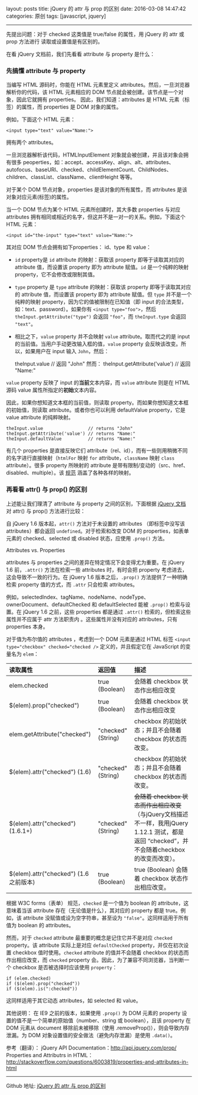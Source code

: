 layout: posts
title: jQuery 的 attr 与 prop 的区别
date: 2016-03-08 14:47:42
categories: 原创
tags: [javascript, jquery]

---

先提出问题：对于 checked 这类值是 true/false 的属性，用 jQuery 的 attr 或 prop 方法进行 读取或设置值是有区别的。

在看 jQuery 文档前，我们先看看 attribute 与 property 是什么：

<!-- more -->

### 先搞懂 attribute 与 property

当编写 HTML 源码时，你能在 HTML 元素里定义 attributes。然后，一旦浏览器解析你的代码，该 HTML 元素相应的 DOM 节点就会被创建。该节点是一个对象，因此它就拥有 properties。
因此，我们知道：attributes 是 HTML 元素（标签）的属性，而 properties 是 DOM 对象的属性。

例如，下面这个 HTML 元素：

    <input type="text" value="Name:">

拥有两个 attributes。

一旦浏览器解析该代码，HTMLInputElement 对象就会被创建，并且该对象会拥有很多 peoperties，如：accept、accessKey、align、alt、attributes、autofocus、baseURI、checked、childElementCount、ChildNodes、children、classList、className、clientHeight 等等。

对于某个 DOM 节点对象，properties 是该对象的所有属性，而 attributes 是该对象对应元素(标签)的属性。

当一个 DOM 节点为某个 HTML 元素所创建时，其大多数 properties 与对应 attributes 拥有相同或相近的名字，但这并不是一对一的关系。例如，下面这个 HTML 元素：

    <input id="the-input" type="text" value="Name:">
    
其对应 DOM 节点会拥有如下properties： id、type 和 value：

 - `id` property是 `id` attribute 的映射：获取该 property 即等于读取其对应的 attribute 值，而设置该 property 即为 attribute 赋值。`id` 是一个纯粹的映射 property，它不会修改或限制其值。
 - `type` property 是 `type` attribute 的映射：获取该 property 即等于读取其对应的 attribute 值，而设置该 property 即为 attribute 赋值。但 `type` 并不是一个纯粹的映射 property，因为它的值被限制在已知值（即 input 的合法类型，如：text、password）。如果你有 `<input type="foo">`，然后 `theInput.getAttribute("type")` 会返回 `"foo"`，而 `theInput.type` 会返回 `"text"`。
 - 相比之下，`value` property 并不会映射 `value` attribute。取而代之的是 input 的当前值。当用户手动更改输入框的值，`value` property 会反映该改变。所以，如果用户在 input 输入 `John`，然后：

    theInput.value // 返回 "John"
然而：
    theInput.getAttribute('value') // 返回 "Name:"

`value` property 反映了 input 的**当前**文本内容，而 `value` attribute 则是在 HTML 源码 value 属性所指定的**初始**文本内容。

因此，如果你想知道文本框的当前值，则读取 property。而如果你想知道文本框的初始值，则读取 attribute。或者你也可以利用 defaultValue property，它是 value attribute 的纯粹映射。

    theInput.value                 // returns "John"
    theInput.getAttribute('value') // returns "Name:"
    theInput.defaultValue          // returns "Name:"
    
有几个 properties 是直接反映它们 attribute（rel、id），而有一些则用稍微不同的名字进行直接映射（`htmlFor` 映射 `for` attribute，`className` 映射 `class` attribute）。很多 property 所映射的 attribute 是带有限制/变动的（src、href、disabled、multiple）。该 [规范][1] 涵盖了各种各样的映射。


### 再看看 attr() 与 prop() 的区别


上述能让我们理清了 attribute 与 property 之间的区别，下面根据 [jQuery 文档][2] 对 attr() 与 prop() 方法进行比较：

自 jQuery 1.6 版本起，`attr()` 方法对于未设置的 attributes （即标签中没写该 attributes）都会返回 `undefined`。对于检索和改变 DOM 的 properties，如表单元素的 checked、selected 或 disabled 状态，应使用 `.prop()` 方法。

Attributes vs. Properties

attributes 与 properties 之间的差异在特定情况下会变得尤为重要。在 jQuery 1.6 前，`.attr()` 方法在检索一些 attributes 时，有时会把 property 考虑进去，这会导致不一致的行为。在 jQuery 1.6 版本之后，`.prop()` 方法提供了一种明确检索 property 值的方式，而 `.attr` 只会检索 attributes。

例如，selectedIndex、tagName、nodeName、nodeType、ownerDocument、defaultChecked 和 defaultSelected 能被 `.prop()` 检索与设置。在 jQuery 1.6 之前，这些 properties 都是通过 `.attr()` 检索的，但检索这些属性并不应属于 attr 方法职责内 。这些属性并没有对应的 attributes，只有 properties 本身。

对于值为布尔值的 attributes ，考虑到一个 DOM 元素是通过 HTML 标签 `<input type="checkbox" checked="checked />` 定义的，并且假定它在 JavaScript 的变量名为 `elem`：

| 读取属性 	| 返回值 	| 描述 	|
|:---------------------------------------	|:--------------------	|:------------------------------------------------------------------------------------------------------------------------------------------------	|
| elem.checked 	| true (Boolean) 	| 会随着 checkbox 状态作出相应改变 	|
| $(elem).prop("checked") 	| true (Boolean) 	| 会随着 checkbox 状态作出相应改变 	|
| elem.getAttribute("checked") 	| "checked" (String) 	| checkbox 的初始状态；并且不会随着 checkbox 的状态而改变。 	|
| $(elem).attr("checked") (1.6) 	| "checked" (String) 	| checkbox 的初始状态；并且不会随着 checkbox 的状态而改变。 	|
| $(elem).attr("checked") (1.6.1+) 	| "checked" (String) 	| ~~会随着 checkbox 状态而作出相应改变~~（与jQuery文档描述不一样，我用jQuery 1.12.1 测试，都是返回 “checked”，并不会随着checkbox的改变而改变）。 	|
| $(elem).attr("checked") (1.6之前版本) 	| true (Boolean) 	| true (Boolean) 会随着 checkbox 状态作出相应改变。 	|

根据 W3C forms（表单） 规范，`checked` 是一个值为 boolean 的 attribute，这意味着当该 attribute 存在（无论值是什么），其对应的 property 都是 true。例如，该 attribute 没赋值或设为空字符串，甚至设为 `"false"`。这同样适用于所有值为 boolean 的 attributes。

然而，对于 `checked` attribute 最重要的概念是记住它并不是对应 `checked` property。该 attribute 实际上是对应 `defaultChecked` property，并仅在初次设置 checkbox 值时使用。`checked` attribute 的值并不会随着 checkbox 的状态而作出相应改变，而 `checked` property 会。因此，为了兼容不同浏览器，当判断一个 checkbox 是否被选择时应该使用 `property`：

    if (elem.checked)
    if ($(elem).prop("checked"))
    if ($(elem).is(":checked"))
    
这同样适用于其它动态 attributes，如 selected 和 value。

其他说明：
在 IE9 之前的版本，如果使用 `.prop()` 为 DOM 元素的 property 设置的值不是一个简单的原始值（number、string 或 boolean），且该 property 在 DOM 元素从 document 移除前未被移除（使用 .removeProp()），则会导致内存泄漏。为 DOM 对象设置值的安全做法（避免内存泄漏）是使用  `.data()`。


参考（翻译）：
jQuery API Documentation：http://api.jquery.com/prop/  
Properties and Attributrs in HTML：http://stackoverflow.com/questions/6003819/properties-and-attributes-in-html

------

Github 地址: [jQuery 的 attr 与 prop 的区别](https://github.com/JChehe/blog/blob/master/posts/jQuery%20%E7%9A%84%20attr%20%E4%B8%8E%20prop%20%E7%9A%84%E5%8C%BA%E5%88%AB.md)

  [1]: https://www.w3.org/TR/html5/infrastructure.html#reflect
  [2]: http://api.jquery.com/prop/